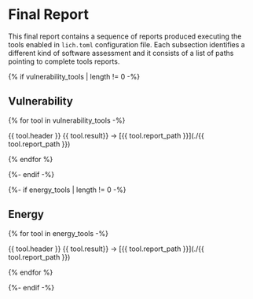 # Final Report

This final report contains a sequence of reports produced executing the tools
enabled in `lich.toml` configuration file. Each subsection identifies a
different kind of software assessment and it consists of a list of paths
pointing to complete tools reports.

{% if vulnerability_tools | length != 0 -%}

## Vulnerability

{% for tool in vulnerability_tools -%}

{{ tool.header }} {{ tool.result}} -> [{{ tool.report_path }}](./{{ tool.report_path }})

{% endfor %}

{%- endif -%}

{%- if energy_tools | length != 0 -%}

## Energy

{% for tool in energy_tools -%}

{{ tool.header }} {{ tool.result}} -> [{{ tool.report_path }}](./{{ tool.report_path }})

{% endfor %}

{%- endif -%}
